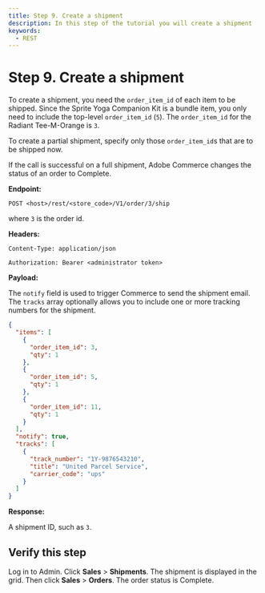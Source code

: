 ```yaml
---
title: Step 9. Create a shipment
description: In this step of the tutorial you will create a shipment
keywords:
  - REST
---
```


# Step 9. Create a shipment

To create a shipment, you need the `order_item_id` of each item to be shipped. Since the Sprite Yoga Companion Kit is a bundle item, you only need to include the top-level `order_item_id` (`5`). The `order_item_id` for the Radiant Tee-M-Orange is `3`.

To create a partial shipment, specify only those `order_item_id`s that are to be shipped now.

If the call is successful on a full shipment, Adobe Commerce changes the status of an order to Complete.

**Endpoint:**

`POST <host>/rest/<store_code>/V1/order/3/ship`

where `3` is the order id.

**Headers:**

`Content-Type: application/json`

`Authorization: Bearer <administrator token>`

**Payload:**

The `notify` field is used to trigger Commerce to send the shipment email. The `tracks` array optionally allows you to include one or more tracking numbers for the shipment.

```json
{
  "items": [
    {
      "order_item_id": 3,
      "qty": 1
    },
    {
      "order_item_id": 5,
      "qty": 1
    },
    {
      "order_item_id": 11,
      "qty": 1
    }
  ],
  "notify": true,
  "tracks": [
    {
      "track_number": "1Y-9876543210",
      "title": "United Parcel Service",
      "carrier_code": "ups"
    }
  ]
}
```

**Response:**

A shipment ID, such as `3`.

## Verify this step

Log in to Admin. Click **Sales** > **Shipments**. The shipment is displayed in the grid. Then click **Sales** > **Orders**. The order status is Complete.
